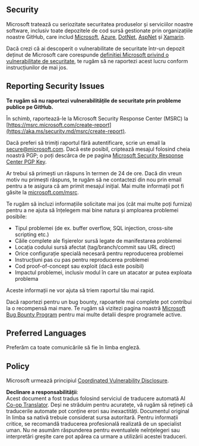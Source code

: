 <!--
CO_OP_TRANSLATOR_METADATA:
{
  "original_hash": "57f14126c1c6add76b3aef3844dfe4e3",
  "translation_date": "2025-05-09T04:21:02+00:00",
  "source_file": "SECURITY.md",
  "language_code": "ro"
}
-->
## Security

Microsoft tratează cu seriozitate securitatea produselor și serviciilor noastre software, inclusiv toate depozitele de cod sursă gestionate prin organizațiile noastre GitHub, care includ [Microsoft](https://github.com/Microsoft), [Azure](https://github.com/Azure), [DotNet](https://github.com/dotnet), [AspNet](https://github.com/aspnet) și [Xamarin](https://github.com/xamarin).

Dacă crezi că ai descoperit o vulnerabilitate de securitate într-un depozit deținut de Microsoft care corespunde [definiției Microsoft privind o vulnerabilitate de securitate](https://aka.ms/security.md/definition), te rugăm să ne raportezi acest lucru conform instrucțiunilor de mai jos.

## Reporting Security Issues

**Te rugăm să nu raportezi vulnerabilitățile de securitate prin probleme publice pe GitHub.**

În schimb, raportează-le la Microsoft Security Response Center (MSRC) la [https://msrc.microsoft.com/create-report](https://aka.ms/security.md/msrc/create-report).

Dacă preferi să trimiți raportul fără autentificare, scrie un email la [secure@microsoft.com](mailto:secure@microsoft.com). Dacă este posibil, criptează mesajul folosind cheia noastră PGP; o poți descărca de pe pagina [Microsoft Security Response Center PGP Key](https://aka.ms/security.md/msrc/pgp).

Ar trebui să primești un răspuns în termen de 24 de ore. Dacă din vreun motiv nu primești răspuns, te rugăm să ne contactezi din nou prin email pentru a te asigura că am primit mesajul inițial. Mai multe informații pot fi găsite la [microsoft.com/msrc](https://www.microsoft.com/msrc).

Te rugăm să incluzi informațiile solicitate mai jos (cât mai multe poți furniza) pentru a ne ajuta să înțelegem mai bine natura și amploarea problemei posibile:

  * Tipul problemei (de ex. buffer overflow, SQL injection, cross-site scripting etc.)
  * Căile complete ale fișierelor sursă legate de manifestarea problemei
  * Locația codului sursă afectat (tag/branch/commit sau URL direct)
  * Orice configurație specială necesară pentru reproducerea problemei
  * Instrucțiuni pas cu pas pentru reproducerea problemei
  * Cod proof-of-concept sau exploit (dacă este posibil)
  * Impactul problemei, inclusiv modul în care un atacator ar putea exploata problema

Aceste informații ne vor ajuta să triem raportul tău mai rapid.

Dacă raportezi pentru un bug bounty, rapoartele mai complete pot contribui la o recompensă mai mare. Te rugăm să vizitezi pagina noastră [Microsoft Bug Bounty Program](https://aka.ms/security.md/msrc/bounty) pentru mai multe detalii despre programele active.

## Preferred Languages

Preferăm ca toate comunicările să fie în limba engleză.

## Policy

Microsoft urmează principiul [Coordinated Vulnerability Disclosure](https://aka.ms/security.md/cvd).

**Declinare a responsabilității**:  
Acest document a fost tradus folosind serviciul de traducere automată AI [Co-op Translator](https://github.com/Azure/co-op-translator). Deși ne străduim pentru acuratețe, vă rugăm să rețineți că traducerile automate pot conține erori sau inexactități. Documentul original în limba sa nativă trebuie considerat sursa autoritară. Pentru informații critice, se recomandă traducerea profesională realizată de un specialist uman. Nu ne asumăm răspunderea pentru eventualele neînțelegeri sau interpretări greșite care pot apărea ca urmare a utilizării acestei traduceri.